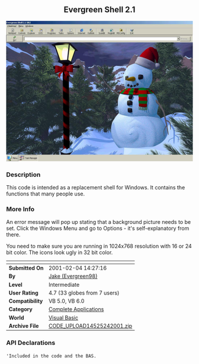 ﻿<div align="center">

## Evergreen Shell 2\.1

<img src="PIC200124142798421.JPG">
</div>

### Description

This code is intended as a replacement shell for Windows. It contains the functions that many people use.
 
### More Info
 
An error message will pop up stating that a background picture needs to be set. Click the Windows Menu and go to Options - it's self-explanatory from there.

You need to make sure you are running in 1024x768 resolution with 16 or 24 bit color. The icons look ugly in 32 bit color.


<span>             |<span>
---                |---
**Submitted On**   |2001-02-04 14:27:16
**By**             |[Jake \(Evergreen98\)](https://github.com/Planet-Source-Code/PSCIndex/blob/master/ByAuthor/jake-evergreen98.md)
**Level**          |Intermediate
**User Rating**    |4.7 (33 globes from 7 users)
**Compatibility**  |VB 5\.0, VB 6\.0
**Category**       |[Complete Applications](https://github.com/Planet-Source-Code/PSCIndex/blob/master/ByCategory/complete-applications__1-27.md)
**World**          |[Visual Basic](https://github.com/Planet-Source-Code/PSCIndex/blob/master/ByWorld/visual-basic.md)
**Archive File**   |[CODE\_UPLOAD14525242001\.zip](https://github.com/Planet-Source-Code/jake-evergreen98-evergreen-shell-2-1__1-15009/archive/master.zip)

### API Declarations

```
'Included in the code and the BAS.
```





